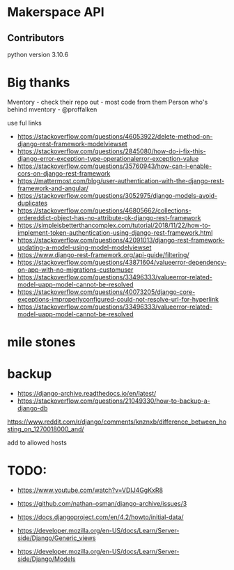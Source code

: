 # Makerspace API 

## Contributors
python version 3.10.6

# Big thanks
Mventory - check their repo out - most code from them
Person who's behind mventory - @proffalken

use ful links
- https://stackoverflow.com/questions/46053922/delete-method-on-django-rest-framework-modelviewset
- https://stackoverflow.com/questions/2845080/how-do-i-fix-this-django-error-exception-type-operationalerror-exception-value
- https://stackoverflow.com/questions/35760943/how-can-i-enable-cors-on-django-rest-framework
- https://mattermost.com/blog/user-authentication-with-the-django-rest-framework-and-angular/
- https://stackoverflow.com/questions/3052975/django-models-avoid-duplicates
- https://stackoverflow.com/questions/46805662/collections-ordereddict-object-has-no-attribute-pk-django-rest-framework
- https://simpleisbetterthancomplex.com/tutorial/2018/11/22/how-to-implement-token-authentication-using-django-rest-framework.html
- https://stackoverflow.com/questions/42091013/django-rest-framework-updating-a-model-using-model-modelviewset
- https://www.django-rest-framework.org/api-guide/filtering/
- https://stackoverflow.com/questions/43871604/valueerror-dependency-on-app-with-no-migrations-customuser
- https://stackoverflow.com/questions/33496333/valueerror-related-model-uapp-model-cannot-be-resolved
- https://stackoverflow.com/questions/40073205/django-core-exceptions-improperlyconfigured-could-not-resolve-url-for-hyperlink
- https://stackoverflow.com/questions/33496333/valueerror-related-model-uapp-model-cannot-be-resolved

# mile stones


# backup
- https://django-archive.readthedocs.io/en/latest/
- https://stackoverflow.com/questions/21049330/how-to-backup-a-django-db


https://www.reddit.com/r/django/comments/knznxb/difference_between_hosting_on_1270018000_and/

add to allowed hosts

# TODO:

- https://www.youtube.com/watch?v=VDIJ4GgKxR8
- https://github.com/nathan-osman/django-archive/issues/3
- https://docs.djangoproject.com/en/4.2/howto/initial-data/


- https://developer.mozilla.org/en-US/docs/Learn/Server-side/Django/Generic_views
- https://developer.mozilla.org/en-US/docs/Learn/Server-side/Django/Models